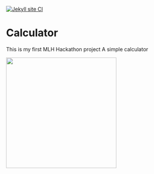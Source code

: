 [![Jekyll site CI](https://github.com/0904-mansi/Calculator/actions/workflows/jekyll.yml/badge.svg)](https://github.com/0904-mansi/Calculator/actions/workflows/jekyll.yml)

# Calculator
This is my  first  MLH Hackathon project A simple calculator 

<img width="300" src="https://user-images.githubusercontent.com/81081105/174065490-4b3923d3-ad42-4b8d-8f78-a4ec323827b5.png">
